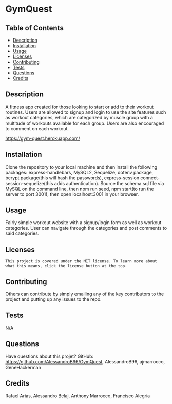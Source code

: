 # GymQuest
  
  

  ## Table of Contents
  * [Description](#description)
  * [Installation](#installation)
  * [Usage](#usage)
  * [Licenses](#licenses)
  * [Contributing](#contributing)
  * [Tests](#tests)
  * [Questions](#questions)
  * [Credits](#credits)
  
  ## Description
  A fitness app created for those looking to start or add to their workout routines. Users are allowed to signup and login to use the site features such as workout categories, which are categorized by muscle group with a multitude of workouts available for each group. Users are also encouraged to comment on each workout. 
  
  https://gym-quest.herokuapp.com/

  ## Installation
  Clone the repository to your local machine and then install the following packages: express-handlebars, MySQL2, Sequelize, dotenv package, bcrypt package(this will hash the passwords), express-session connect-session-sequelize(this adds authentication). Source the schema.sql file via MySQL on the command line, then npm run seed, npm start(to run the server to port 3001), then open localhost:3001 in your browser. 

  ## Usage
  Fairly simple workout website with a signup/login form as well as workout categories. User can navigate through the categories and post comments to said categories. 

  ## Licenses
    This project is covered under the MIT license. To learn more about what this means, click the license button at the top.

  ## Contributing
  Others can contribute by simply emailing any of the key contributors to the project and putting up any issues to the repo. 

  ## Tests
  N/A

  ## Questions
  Have questions about this projet?
  GitHub: https://github.com/AlessandroB96/GymQuest, AlessandroB96, ajmarrocco, GeneHackerman

  ## Credits
  Rafael Arias, Alessandro Belaj, Anthony Marrocco, Francisco Alegria
  
  
